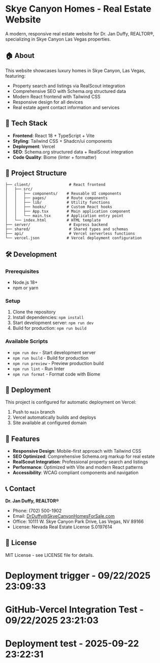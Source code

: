 # Skye Canyon Homes - Real Estate Website

A modern, responsive real estate website for Dr. Jan Duffy, REALTOR®, specializing in Skye Canyon Las Vegas properties.

## 🏠 About

This website showcases luxury homes in Skye Canyon, Las Vegas, featuring:
- Property search and listings via RealScout integration
- Comprehensive SEO with Schema.org structured data
- Modern React frontend with Tailwind CSS
- Responsive design for all devices
- Real estate agent contact information and services

## 🚀 Tech Stack

- **Frontend**: React 18 + TypeScript + Vite
- **Styling**: Tailwind CSS + Shadcn/ui components
- **Deployment**: Vercel
- **SEO**: Schema.org structured data + RealScout integration
- **Code Quality**: Biome (linter + formatter)

## 📁 Project Structure

```
├── client/                 # React frontend
│   ├── src/
│   │   ├── components/    # Reusable UI components
│   │   ├── pages/         # Route components
│   │   ├── lib/           # Utility functions
│   │   ├── hooks/         # Custom React hooks
│   │   ├── App.tsx        # Main application component
│   │   └── main.tsx       # Application entry point
│   └── index.html         # HTML template
├── server/                 # Express backend
├── shared/                 # Shared types and schemas
├── api/                    # Vercel serverless functions
└── vercel.json            # Vercel deployment configuration
```

## 🛠️ Development

### Prerequisites
- Node.js 18+
- npm or yarn

### Setup
1. Clone the repository
2. Install dependencies: `npm install`
3. Start development server: `npm run dev`
4. Build for production: `npm run build`

### Available Scripts
- `npm run dev` - Start development server
- `npm run build` - Build for production
- `npm run preview` - Preview production build
- `npm run lint` - Run linter
- `npm run format` - Format code with Biome

## 🚀 Deployment

This project is configured for automatic deployment on Vercel:

1. Push to `main` branch
2. Vercel automatically builds and deploys
3. Site available at configured domain

## 📱 Features

- **Responsive Design**: Mobile-first approach with Tailwind CSS
- **SEO Optimized**: Comprehensive Schema.org markup for real estate
- **RealScout Integration**: Professional property search and listings
- **Performance**: Optimized with Vite and modern React patterns
- **Accessibility**: WCAG compliant components and navigation

## 📞 Contact

**Dr. Jan Duffy, REALTOR®**
- Phone: (702) 500-1902
- Email: DrDuffy@SkyeCanyonHomesForSale.com
- Office: 10111 W. Skye Canyon Park Drive, Las Vegas, NV 89166
- License: Nevada Real Estate License S.0197614

## 📄 License

MIT License - see LICENSE file for details.
# Deployment trigger - 09/22/2025 23:09:33
# GitHub-Vercel Integration Test - 09/22/2025 23:21:03
# Deployment test - 2025-09-22 23:22:31
